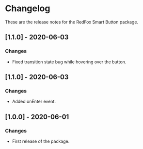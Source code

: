 # Changelog
These are the release notes for the RedFox Smart Button package.

## [1.1.0] - 2020-06-03
### Changes
- Fixed transition state bug while hovering over the button.

## [1.1.0] - 2020-06-03
### Changes
- Added onEnter event.

## [1.0.0] - 2020-06-01
### Changes
- First release of the package.